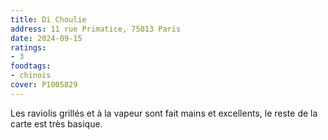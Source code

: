 ```yaml
---
title: Di Choulie
address: 11 rue Primatice, 75013 Paris
date: 2024-09-15
ratings:
- 3
foodtags:
- chinois
cover: P1005829
---
```


Les raviolis grillés et à la vapeur sont fait mains et excellents, le reste de la carte est très basique.